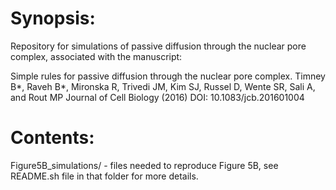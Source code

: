 Synopsis:
=========
Repository for simulations of passive diffusion through the nuclear pore complex, associated with the manuscript:

Simple rules for passive diffusion through the nuclear pore complex.
Timney B*, Raveh B*, Mironska R, Trivedi JM, Kim SJ, Russel D, Wente SR, Sali A, and Rout MP
Journal of Cell Biology (2016) DOI: 10.1083/jcb.201601004


Contents:
==========
Figure5B_simulations/ - files needed to reproduce Figure 5B, see README.sh file in that folder for more details.
